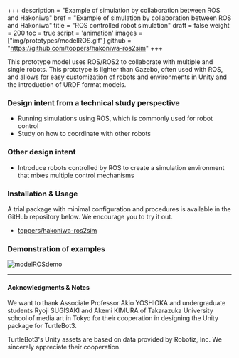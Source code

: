 
+++
description = "Example of simulation by collaboration between ROS and Hakoniwa"
bref = "Example of simulation by collaboration between ROS and Hakoniwa"
title = "ROS controlled robot simulation"
draft = false
weight = 200
toc = true
script = 'animation'
images = ["img/prototypes/modelROS.gif"]
github = "https://github.com/toppers/hakoniwa-ros2sim"
+++

This prototype model uses ROS/ROS2 to collaborate with multiple and single robots.
This prototype is lighter than Gazebo, often used with ROS, and allows for easy customization of robots and environments in Unity and the introduction of URDF format models.

### Design intent from a technical study perspective

- Running simulations using ROS, which is commonly used for robot control
- Study on how to coordinate with other robots 

### Other design intent

- Introduce robots controlled by ROS to create a simulation environment that mixes multiple control mechanisms

### Installation & Usage

A trial package with minimal configuration and procedures is available in the GitHub repository below.
We encourage you to try it out.

- [toppers/hakoniwa-ros2sim](https://github.com/toppers/hakoniwa-ros2sim)

### Demonstration of examples

![modelROSdemo](/hakoniwa/img/prototypes/modelROS.gif)

---

#### Acknowledgments & Notes

We want to thank Associate Professor Akio YOSHIOKA and undergraduate students Ryoji SUGISAKI and Akemi KIMURA of Takarazuka University school of media art in Tokyo for their cooperation in designing the Unity package for TurtleBot3.

TurtleBot3's Unity assets are based on data provided by Robotiz, Inc. 
We sincerely appreciate their cooperation.
